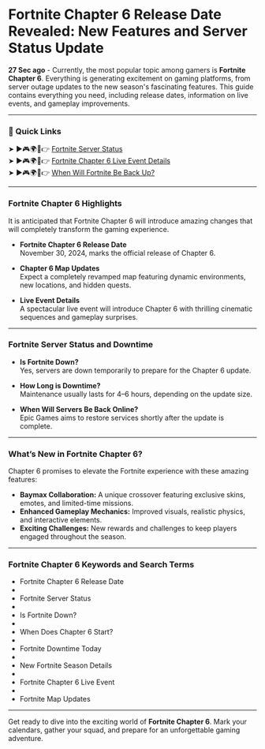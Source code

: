 # Fortnite Chapter 6 Release Date Revealed: New Features and Server Status Update

**27 Sec ago** - Currently, the most popular topic among gamers is **Fortnite Chapter 6**. Everything is generating excitement on gaming platforms, from server outage updates to the new season's fascinating features. This guide contains everything you need, including release dates, information on live events, and gameplay improvements.  

---

### 🔗 Quick Links  

➤ ►🎮🌍📱👉 [Fortnite Server Status](https://d2hhelp.online/fortnite-chapter/)  
➤ ►🎮🌍📱👉 [Fortnite Chapter 6 Live Event Details](https://d2hhelp.online/fortnite-chapter/)  
➤ ►🎮🌍📱👉 [When Will Fortnite Be Back Up?](https://d2hhelp.online/fortnite-chapter/)  

---

### Fortnite Chapter 6 Highlights  

It is anticipated that Fortnite Chapter 6 will introduce amazing changes that will completely transform the gaming experience.  

- **Fortnite Chapter 6 Release Date**  
  November 30, 2024, marks the official release of Chapter 6.  

- **Chapter 6 Map Updates**  
  Expect a completely revamped map featuring dynamic environments, new locations, and hidden quests.  

- **Live Event Details**  
  A spectacular live event will introduce Chapter 6 with thrilling cinematic sequences and gameplay surprises.  

---

### Fortnite Server Status and Downtime  

- **Is Fortnite Down?**  
  Yes, servers are down temporarily to prepare for the Chapter 6 update.  

- **How Long is Downtime?**  
  Maintenance usually lasts for 4–6 hours, depending on the update size.  

- **When Will Servers Be Back Online?**  
  Epic Games aims to restore services shortly after the update is complete.  

---

### What’s New in Fortnite Chapter 6?  

Chapter 6 promises to elevate the Fortnite experience with these amazing features:  

- **Baymax Collaboration:** A unique crossover featuring exclusive skins, emotes, and limited-time missions.  
- **Enhanced Gameplay Mechanics:** Improved visuals, realistic physics, and interactive elements.  
- **Exciting Challenges:** New rewards and challenges to keep players engaged throughout the season.  

---

### Fortnite Chapter 6 Keywords and Search Terms  

- Fortnite Chapter 6 Release Date
-  
- Fortnite Server Status
- 
- Is Fortnite Down?
- 
- When Does Chapter 6 Start?
- 
- Fortnite Downtime Today
-  
- New Fortnite Season Details
-  
- Fortnite Chapter 6 Live Event
- 
- Fortnite Map Updates  

---

Get ready to dive into the exciting world of **Fortnite Chapter 6**. Mark your calendars, gather your squad, and prepare for an unforgettable gaming adventure.
